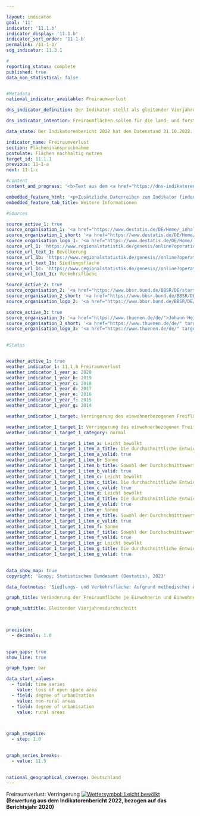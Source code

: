 ```yaml
---

layout: indicator    
goal: '11'    
indicator: '11.1.b'    
indicator_display: '11.1.b'    
indicator_sort_order: '11-1-b'    
permalink: /11-1-b/    
sdg_indicator: 11.3.1    

#
reporting_status: complete    
published: true    
data_non_statistical: false    


#Metadata    
national_indicator_available: Freiraumverlust    

dns_indicator_definition: Der Indikator stellt als gleitender Vierjahresdurchschnitt die jährliche Veränderung der Freiraumfläche in Quadratmetern je Einwohnerin und Einwohner dar.    

dns_indicator_intention: Freiraumflächen sollen für die land- und forstwirtschaftliche Nutzung, als Kultur- und Naturlandschaften sowie als Erholungsräume erhalten bleiben. Daher soll der Rückgang der Freiraumflächen je Einwohnerin und Einwohner reduziert werden. Vermindert sich der Freiraumverlust, so gibt das Hinweise auf einen Erfolg von Maßnahmen, die die Innenentwicklung stärken und so Agrar-, Wald- und Gewässerflächen für die Land- und Forstwirtschaft, den Naturschutz sowie für die Erholung der Bevölkerung schonen.    

data_state: Der Indikatorenbericht 2022 hat den Datenstand 31.10.2022. Die Daten auf dieser Plattform werden regelmäßig aktualisiert, sodass online aktuellere Daten verfügbar sein können als im <a href="https://dns-indikatoren.de/publications_reports/">Indikatorenbericht 2022</a> veröffentlicht.    

indicator_name: Freiraumverlust    
section: Flächeninanspruchnahme    
postulate: Flächen nachhaltig nutzen    
target_id: 11.1.1    
previous: 11-1-a    
next: 11-1-c    

#content     
content_and_progress: '<b>Text aus dem <a href="https://dns-indikatoren.de/publications_reports/">Indikatorenbericht 2022&nbsp;</a></b><br><br>Als Freiraumflächen werden Vegetationsflächen (zum Beispiel Ackerland, Weideland oder Waldflächen), sowie Abbauflächen und Wasserflächen bezeichnet. Freiraumflächen sind begrifflich abzugrenzen von Freiflächen im Siedlungsbereich, wie beispielsweise Friedhöfen, Gärten, Parks oder Freizeitanlagen, die zwar weitestgehend unbebaut sind, aber prinzipiell zur Siedlungs- und Verkehrsfläche zählen. Werden also bisher von Bebauung freigehaltene Siedlungsflächen bebaut, spiegelt sich dies weder in diesem Indikator 11.1.b zum „Freiraumverlust“ noch im Indikator <a href="www.dnsTestEnvironment.github.io/dns-indicators/11-1-a">11.1.a</a> „Anstieg der Siedlungs- und Verkehrsfläche“ wider.<br><br>Im betrachteten Zeitraum verringerte sich der Freiraumverlust pro Kopf im Bundesdurchschnitt. Waren es im gleitenden Vierjahresmittel 2001&nbsp;bis 2004&nbsp;noch etwa 5&nbsp;Quadratmeter je Einwohnerin und Einwohner, so sind es im aktuellen Vierjahresmittel 2017&nbsp;bis 2020&nbsp;nur noch rund 3&nbsp;Quadratmeter.<br><br>Bei gleicher Tendenz zeigen sich zwischen ländlichen und nicht ländlichen Räumen deutliche Unterschiede im Ausmaß der Veränderung. So reduzierte sich der Freiraumverlust in ländlichen Räumen je Einwohnerin und Einwohner von 7,4&nbsp;auf 4,5&nbsp;Quadratmeter pro Jahr. In den nicht ländlichen Räumen ging er von 1,8&nbsp;auf 0,7&nbsp;Quadratmeter zurück. Hierbei ist zu berücksichtigen, dass es in nicht ländlichen Kreisen und kreisfreien Städten erheblich weniger Freiraumflächen wie Wälder oder Landwirtschaftsflächen gibt als in ländlichen Räumen. Zudem verläuft die Bevölkerungsentwicklung unterschiedlich und wirkt sich entsprechend auf den Indikator aus: Während ländliche Regionen im betrachteten Zeitraum überwiegend einen Rückgang der Bevölkerung verzeichneten, stieg die Einwohnerzahl in nicht ländlichen Regionen insgesamt etwas an.<br><br>Datengrundlagen des Indikators sind die Bevölkerungszahlen und die Flächenerhebung nach Art der tatsächlichen Nutzung des Statistischen Bundesamtes. Da zu seiner Berechnung Bevölkerungsdaten auf regionaler Ebene herangezogen werden, gab es durch den Zensus 2011&nbsp;einen Sprung in den Zeitreihen. Daneben kam es im amtlichen Liegenschaftskataster der Länder in den vergangenen Jahren teilweise zur Neuzuordnung von Flächennutzungen ohne reale Änderung in der Landschaft. Um diese Effekte zu glätten und den langfristigen Trend herauszustellen, wird ein gleitender Vierjahresdurchschnitt abgebildet, der die Daten der jeweiligen Jahre und der drei vorangegangenen Jahre mittelt. Zudem wurde im Jahr 2016&nbsp;die Umstellung des alten auf den neuen Nutzungsartenkatalog vollendet, was sich auch auf die amtliche Flächenstatistik auswirkte, sodass die Vergleichbarkeit der Daten von 2016&nbsp;mit den Vorjahren eingeschränkt ist. Aus diesem Grund ist die Entwicklung des Indikators für das Jahr 2016&nbsp;in der Grafik nur in gestrichelter Form abgebildet.<br><br>Die Unterscheidung zwischen „ländlich“ und „nicht ländlich“ basiert auf einer Typisierung des Thünen-Instituts. Das Institut ordnet Landkreisen und kreisfreien Städten&nbsp;–&nbsp;auf Basis von räumlichen Merkmalen wie „Siedlungsdichte“ und „Anteil land- und forstwirtschaftlicher Fläche“&nbsp;–&nbsp;einen Grad an „Ländlichkeit“ zu. Somit bezieht sich diese Typisierung auf die Kreisebene und nicht auf kleinere räumliche Einheiten wie Städte und Dörfer.'    

embedded_feature_html: '<p>Zusätzliche Datenreihen zum Indikator finden Sie <a href="https://dnsTestEnvironment.github.io/dns-indicators/public/AddInfos/de/11_1_b.pdf" target="_blank" >hier</a>.</p><br><small>Hinweis: PDF-Dokumente können Sie sich (je nach Browsereinstellung) direkt in Ihrem Browser anzeigen lassen oder Sie laden das PDF-Dokument herunter und öffnen es mit einem PDF-Reader Ihrer Wahl. Eine Anleitung wie Sie für ausgewählte Browser die entsprechende Einstellung ändern können, finden Sie <a href="https://dns-indikatoren.de/guidance/">hier</a>.</small>'
embedded_feature_tab_title: Weitere Informationen    

#Sources    

source_active_1: true
source_organisation_1: '<a href="https://www.destatis.de/DE/Home/_inhalt.html">Statistisches Bundesamt</a>'
source_organisation_1_short: '<a href="https://www.destatis.de/DE/Home/_inhalt.html" target="_blank">Statistisches Bundesamt</a>'
source_organisation_logo_1: '<a href="https://www.destatis.de/DE/Home/_inhalt.html" target="_blank"><img src="www.dnsTestEnvironment.github.io/dns-indicators/public/OrgImgDe/destatis.png" alt="Statistisches Bundesamt" title=" Klicken Sie hier um zur Homepage der Organisation Statistisches Bundesamt zu gelangen." style="height:60px; width:148px; border: transparent"/></a>'
source_url_1: 'https://www.regionalstatistik.de/genesis/online?operation=previous&levelindex=0&step=0&titel=Tabellenaufbau&levelid=1668672879939&acceptscookies=false#abreadcrumb'
source_url_text_1: Bevölkerung
source_url_1b: 'https://www.regionalstatistik.de/genesis//online?operation=table&code=33111-02-01-4&bypass=true&levelindex=1&levelid=1668501420853#abreadcrumb'
source_url_text_1b: Siedlungsfläche
source_url_1c: 'https://www.regionalstatistik.de/genesis//online?operation=table&code=33111-03-01-4&bypass=true&levelindex=1&levelid=1668501420853#abreadcrumb'
source_url_text_1c: Verkehrsfläche

source_active_2: true
source_organisation_2: '<a href="https://www.bbsr.bund.de/BBSR/DE/startseite/_node.html">Bundesinstitut für Bau-, Stadt- und Raumforschung</a>'
source_organisation_2_short: '<a href="https://www.bbsr.bund.de/BBSR/DE/startseite/_node.html" target="_blank">Bundesinstitut für Bau-, Stadt- und Raumforschung</a>'
source_organisation_logo_2: '<a href="https://www.bbsr.bund.de/BBSR/DE/startseite/_node.html" target="_blank"><img src="www.dnsTestEnvironment.github.io/dns-indicators/public/OrgImgDe/bbsr.png" alt="Bundesinstitut für Bau-, Stadt- und Raumforschung" title=" Klicken Sie hier um zur Homepage der Organisation Bundesinstitut für Bau-, Stadt- und Raumforschung zu gelangen." style="height:60px; width:148px; border: transparent"/></a>'

source_active_3: true
source_organisation_3: '<a href="https://www.thuenen.de/de/">Johann Heinrich von Thünen-Institut</a>'
source_organisation_3_short: '<a href="https://www.thuenen.de/de/" target="_blank">Johann Heinrich von Thünen-Institut</a>'
source_organisation_logo_3: '<a href="https://www.thuenen.de/de/" target="_blank"><img src="www.dnsTestEnvironment.github.io/dns-indicators/public/OrgImgDe/jht.png" alt="Johann Heinrich von Thünen-Institut" title=" Klicken Sie hier um zur Homepage der Organisation Johann Heinrich von Thünen-Institut zu gelangen." style="height:60px; width:148px; border: transparent"/></a>'
    

#Status    


weather_active_1: true
weather_indicator_1: 11.1.b Freiraumverlust
weather_indicator_1_year_a: 2020
weather_indicator_1_year_b: 2019
weather_indicator_1_year_c: 2018
weather_indicator_1_year_d: 2017
weather_indicator_1_year_e: 2016
weather_indicator_1_year_f: 2015
weather_indicator_1_year_g: 2014

weather_indicator_1_target: Verringerung des einwohnerbezogenen Freiflächenverlustes

weather_indicator_1_target_1: Verringerung des einwohnerbezogenen Freiflächenverlustes
weather_indicator_1_target_1_category: normal

weather_indicator_1_target_1_item_a: Leicht bewölkt
weather_indicator_1_target_1_item_a_title: Die durchschnittliche Entwicklung zielte in 2020 in die richtige Richtung, im vorangegangenen Jahr ergab sich jedoch eine Entwicklung in die falsche Richtung oder gar keine Veränderung.
weather_indicator_1_target_1_item_a_valid: true
weather_indicator_1_target_1_item_b: Sonne
weather_indicator_1_target_1_item_b_title: Sowohl der Durchschnittswert als auch die vorangegangene jährliche Veränderung deuteten in 2019 in die richtige Richtung.
weather_indicator_1_target_1_item_b_valid: true
weather_indicator_1_target_1_item_c: Leicht bewölkt
weather_indicator_1_target_1_item_c_title: Die durchschnittliche Entwicklung zielte in 2018 in die richtige Richtung, im vorangegangenen Jahr ergab sich jedoch eine Entwicklung in die falsche Richtung oder gar keine Veränderung.
weather_indicator_1_target_1_item_c_valid: true
weather_indicator_1_target_1_item_d: Leicht bewölkt
weather_indicator_1_target_1_item_d_title: Die durchschnittliche Entwicklung zielte in 2017 in die richtige Richtung, im vorangegangenen Jahr ergab sich jedoch eine Entwicklung in die falsche Richtung oder gar keine Veränderung.
weather_indicator_1_target_1_item_d_valid: true
weather_indicator_1_target_1_item_e: Sonne
weather_indicator_1_target_1_item_e_title: Sowohl der Durchschnittswert als auch die vorangegangene jährliche Veränderung deuteten in 2016 in die richtige Richtung.
weather_indicator_1_target_1_item_e_valid: true
weather_indicator_1_target_1_item_f: Sonne
weather_indicator_1_target_1_item_f_title: Sowohl der Durchschnittswert als auch die vorangegangene jährliche Veränderung deuteten in 2015 in die richtige Richtung.
weather_indicator_1_target_1_item_f_valid: true
weather_indicator_1_target_1_item_g: Leicht bewölkt
weather_indicator_1_target_1_item_g_title: Die durchschnittliche Entwicklung zielte in 2014 in die richtige Richtung, im vorangegangenen Jahr ergab sich jedoch eine Entwicklung in die falsche Richtung oder gar keine Veränderung.
weather_indicator_1_target_1_item_g_valid: true    
    

data_show_map: true    
copyright: '&copy; Statistisches Bundesamt (Destatis), 2023'    

data_footnotes: 'Siedlungs- und Verkehrsfläche: Aufgrund methodischer Änderungen in der amtlichen Flächenerhebung (Einführung Amtliches Liegenschaftskataster-Informationssystem (<abbr title="Amtlichen Liegenschaftskataster-Informationssystem" tabindex="0">ALKIS</abbr>) ab Berichtsjahr 2016) sind die Ergebnisse ab 2016&nbsp;nur eingeschränkt mit den Vorjahren vergleichbar (Zeitreihenbruch).<br>• Es handelt sich um den nach Einwohnerinnen und Einwohnern gewichteten gleitenden Vierjahresdurchschnitt der ländlichen und nicht ländlichen Räume.'    

graph_title: Veränderung der Freiraumfläche je Einwohnerin und Einwohner    

graph_subtitle: Gleitender Vierjahresdurchschnitt    

    

precision: 
  - decimals: 1.0
        

span_gaps: true    
show_line: true    

graph_type: bar    

data_start_values: 
  - field: time series
    value: loss of open space area
  - field: degree of urbanisation
    value: non-rural areas
  - field: degree of urbanisation
    value: rural areas    

    

graph_stepsize: 
  - step: 1.0
        

graph_series_breaks: 
  - value: 11.5
                

national_geographical_coverage: Deutschland        
---
```



<div>
  <div class="my-header">
    <label class="default">Freiraumverlust: Verringerung
      <a href="www.dnsTestEnvironment.github.io/dns-indicators/status"><img src="https://g205sdgs.github.io/sdg-indicators/public/Wettersymbole/Leicht bewölkt.png" title="Die durchschnittliche Entwicklung zielte in 2020 in die richtige Richtung, im vorangegangenen Jahr ergab sich jedoch eine Entwicklung in die falsche Richtung oder gar keine Veränderung." alt="Wettersymbol: Leicht bewölkt"/>
      </a>
    </label>
  </div>
</div>
<div class="my-header-note">
  <label class="default"><b>(Bewertung aus dem Indikatorenbericht 2022, bezogen auf das Berichtsjahr 2020)
  </b></label>
</div>